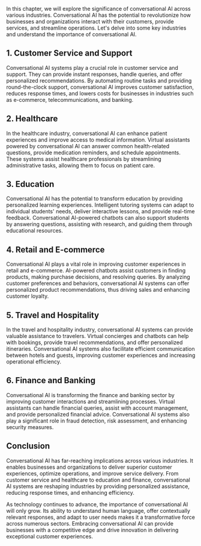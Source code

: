 
In this chapter, we will explore the significance of conversational AI across various industries. Conversational AI has the potential to revolutionize how businesses and organizations interact with their customers, provide services, and streamline operations. Let's delve into some key industries and understand the importance of conversational AI.

1\. Customer Service and Support
-------------------------------

Conversational AI systems play a crucial role in customer service and support. They can provide instant responses, handle queries, and offer personalized recommendations. By automating routine tasks and providing round-the-clock support, conversational AI improves customer satisfaction, reduces response times, and lowers costs for businesses in industries such as e-commerce, telecommunications, and banking.

2\. Healthcare
-------------

In the healthcare industry, conversational AI can enhance patient experiences and improve access to medical information. Virtual assistants powered by conversational AI can answer common health-related questions, provide medication reminders, and schedule appointments. These systems assist healthcare professionals by streamlining administrative tasks, allowing them to focus on patient care.

3\. Education
------------

Conversational AI has the potential to transform education by providing personalized learning experiences. Intelligent tutoring systems can adapt to individual students' needs, deliver interactive lessons, and provide real-time feedback. Conversational AI-powered chatbots can also support students by answering questions, assisting with research, and guiding them through educational resources.

4\. Retail and E-commerce
------------------------

Conversational AI plays a vital role in improving customer experiences in retail and e-commerce. AI-powered chatbots assist customers in finding products, making purchase decisions, and resolving queries. By analyzing customer preferences and behaviors, conversational AI systems can offer personalized product recommendations, thus driving sales and enhancing customer loyalty.

5\. Travel and Hospitality
-------------------------

In the travel and hospitality industry, conversational AI systems can provide valuable assistance to travelers. Virtual concierges and chatbots can help with bookings, provide travel recommendations, and offer personalized itineraries. Conversational AI systems also facilitate efficient communication between hotels and guests, improving customer experiences and increasing operational efficiency.

6\. Finance and Banking
----------------------

Conversational AI is transforming the finance and banking sector by improving customer interactions and streamlining processes. Virtual assistants can handle financial queries, assist with account management, and provide personalized financial advice. Conversational AI systems also play a significant role in fraud detection, risk assessment, and enhancing security measures.

Conclusion
----------

Conversational AI has far-reaching implications across various industries. It enables businesses and organizations to deliver superior customer experiences, optimize operations, and improve service delivery. From customer service and healthcare to education and finance, conversational AI systems are reshaping industries by providing personalized assistance, reducing response times, and enhancing efficiency.

As technology continues to advance, the importance of conversational AI will only grow. Its ability to understand human language, offer contextually relevant responses, and adapt to user needs makes it a transformative force across numerous sectors. Embracing conversational AI can provide businesses with a competitive edge and drive innovation in delivering exceptional customer experiences.
